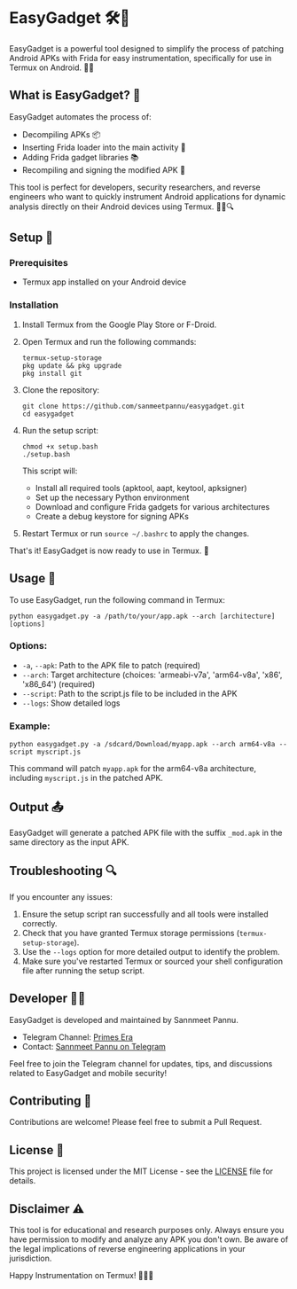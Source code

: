 # EasyGadget 🛠️🔧

EasyGadget is a powerful tool designed to simplify the process of patching Android APKs with Frida for easy instrumentation, specifically for use in Termux on Android. 🚀📱

## What is EasyGadget? 🤔

EasyGadget automates the process of:
- Decompiling APKs 📦
- Inserting Frida loader into the main activity 💉
- Adding Frida gadget libraries 📚
- Recompiling and signing the modified APK 🔐

This tool is perfect for developers, security researchers, and reverse engineers who want to quickly instrument Android applications for dynamic analysis directly on their Android devices using Termux. 🕵️‍♀️🔍

## Setup 🔧

### Prerequisites

- Termux app installed on your Android device

### Installation

1. Install Termux from the Google Play Store or F-Droid.

2. Open Termux and run the following commands:

   ```
   termux-setup-storage
   pkg update && pkg upgrade
   pkg install git
   ```

3. Clone the repository:
   ```
   git clone https://github.com/sanmeetpannu/easygadget.git
   cd easygadget
   ```

4. Run the setup script:
   ```
   chmod +x setup.bash
   ./setup.bash
   ```

   This script will:
   - Install all required tools (apktool, aapt, keytool, apksigner)
   - Set up the necessary Python environment
   - Download and configure Frida gadgets for various architectures
   - Create a debug keystore for signing APKs

5. Restart Termux or run `source ~/.bashrc` to apply the changes.

That's it! EasyGadget is now ready to use in Termux. 🎉

## Usage 🚀

To use EasyGadget, run the following command in Termux:

```
python easygadget.py -a /path/to/your/app.apk --arch [architecture] [options]
```

### Options:

- `-a`, `--apk`: Path to the APK file to patch (required)
- `--arch`: Target architecture (choices: 'armeabi-v7a', 'arm64-v8a', 'x86', 'x86_64') (required)
- `--script`: Path to the script.js file to be included in the APK
- `--logs`: Show detailed logs

### Example:

```
python easygadget.py -a /sdcard/Download/myapp.apk --arch arm64-v8a --script myscript.js
```

This command will patch `myapp.apk` for the arm64-v8a architecture, including `myscript.js` in the patched APK.

## Output 📤

EasyGadget will generate a patched APK file with the suffix `_mod.apk` in the same directory as the input APK.

## Troubleshooting 🔍

If you encounter any issues:
1. Ensure the setup script ran successfully and all tools were installed correctly.
2. Check that you have granted Termux storage permissions (`termux-setup-storage`).
3. Use the `--logs` option for more detailed output to identify the problem.
4. Make sure you've restarted Termux or sourced your shell configuration file after running the setup script.

## Developer 👨‍💻

EasyGadget is developed and maintained by Sannmeet Pannu.

- Telegram Channel: [Primes Era](https://t.me/primes_era)
- Contact: [Sannmeet Pannu on Telegram](https://t.me/sanmeet_pannu)

Feel free to join the Telegram channel for updates, tips, and discussions related to EasyGadget and mobile security!

## Contributing 🤝

Contributions are welcome! Please feel free to submit a Pull Request.

## License 📄

This project is licensed under the MIT License - see the [LICENSE](LICENSE) file for details.

## Disclaimer ⚠️

This tool is for educational and research purposes only. Always ensure you have permission to modify and analyze any APK you don't own. Be aware of the legal implications of reverse engineering applications in your jurisdiction.

Happy Instrumentation on Termux! 🎉🔧📱
